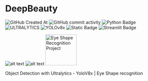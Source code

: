 # DeepBeauty
![GitHub Created At](https://img.shields.io/github/created-at/belluscher/deepbeauty)
![GitHub commit activity](https://img.shields.io/github/commit-activity/w/belluscher/deepbeauty)
![Python Badge](https://img.shields.io/badge/Python-3776AB?logo=python&logoColor=fff&style=plastic)
![ULTRALYTICS](https://img.shields.io/badge/Ultralytics-Machine%20Learning-deepblue)
![YOLOv8x](https://img.shields.io/badge/YOLOv8x-Object%20Detection-purple)
![Static Badge](https://img.shields.io/badge/ROBOFLOW-purple?style=plastic&logo=ROBOFLOW)
![Streamlit Badge](https://img.shields.io/badge/Streamlit-FF4B4B?logo=streamlit&logoColor=fff&style=plastic)



![alt text](/Users/belluscher/Library/CloudStorage/OneDrive-Pessoal/A_IRONHACK/Week_9/Dee_Beauty_banner.png)
![alt text](https://drive.google.com/file/d/1ihqrMR8bb5LZQeja3tuh8YRbtIE6sR7U/view?usp=sharing)
<img src="/Users/belluscher/Library/CloudStorage/OneDrive-Pessoal/A_IRONHACK/Week_9/Dee_Beauty_banner.png" alt="Eye Shape Recognition Project" style="height: 100px; width:100px;"/>





Object Detection with Ultralytics - YoloV8x | Eye Shape recognition
